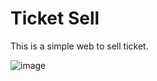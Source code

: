 # Ticket Sell
This is a simple web to sell ticket.

![image](https://user-images.githubusercontent.com/99765893/179383874-d80d8fee-b11b-4015-ac04-04fb7b175b3b.png)
